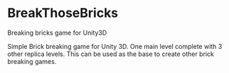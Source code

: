 # BreakThoseBricks
Breaking bricks game for Unity3D

Simple Brick breaking game for Unity 3D. One main level complete with 3 other replica levels. This can be used as the base to create other brick breaking games.
